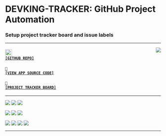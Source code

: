 # DEVKING-TRACKER: GitHub Project Automation
### Setup project tracker board and issue labels

---

<a href='https://github.com/cogsmith/devking-tracker'><img src='https://github-readme-stats.vercel.app/api/pin/?username=cogsmith&repo=devking-tracker' align='right'></a>

#### <code><a href='https://github.com/cogsmith/devking-tracker'><img src='https://github.githubassets.com/images/icons/emoji/octocat.png' width='22'> [GITHUB REPO]</a></code>

#### <code><a href='https://github.com/cogsmith/devking-tracker/blob/main/app.js'>🧾 [VIEW APP SOURCE CODE]</a></code>

#### <code><a href='https://github.com/cogsmith/devking-tracker/projects/1'>📅 [PROJECT TRACKER BOARD]</a></code>

---

[![](https://shields.io/github/package-json/v/cogsmith/devking-tracker?label=codebase)](http://github.com/cogsmith/devking-tracker)
[![](https://shields.io/github/last-commit/cogsmith/devking-tracker)](https://github.com/cogsmith/devking-tracker/commits/main)
[![](https://github.com/cogsmith/devking-tracker/actions/workflows/DEVKING_CHECK.yml/badge.svg)](https://github.com/cogsmith/devking-tracker/actions/workflows/DEVKING_CHECK.yml)

[![](https://shields.io/github/v/release/cogsmith/devking-tracker?label=latest+release)](https://github.com/cogsmith/devking-tracker/releases)
[![](https://shields.io/github/release-date/cogsmith/devking-tracker?color=blue)](https://github.com/cogsmith/devking-tracker/releases)
[![](https://shields.io/github/commits-since/cogsmith/devking-tracker/latest)](https://github.com/cogsmith/devking-tracker/commits/main)
<!-- [![](https://shields.io/github/commit-activity/m/cogsmith/devking-tracker)](https://github.com/cogsmith/devking-tracker/commits/main) -->

[![](https://shields.io/github/license/cogsmith/devking-tracker?color=lightgray)](https://github.com/cogsmith/devking-tracker/blob/main/LICENSE)
[![](https://shields.io/github/languages/code-size/cogsmith/devking-tracker)](http://github.com/cogsmith/devking-tracker)
[![](https://shields.io/github/repo-size/cogsmith/devking-tracker)](http://github.com/cogsmith/devking-tracker)
[![](https://shields.io/github/issues-raw/cogsmith/devking-tracker)](https://github.com/cogsmith/devking-tracker/issues)

---